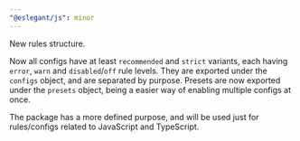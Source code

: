 ```yaml
---
"@eslegant/js": minor
---
```


New rules structure.

Now all configs have at least `recommended` and `strict` variants, each having `error`, `warn` and `disabled`/`off` rule levels.
They are exported under the `configs` object, and are separated by purpose.
Presets are now exported under the `presets` object, being a easier way of enabling multiple configs at once.

The package has a more defined purpose, and will be used just for rules/configs related to
JavaScript and TypeScript.
